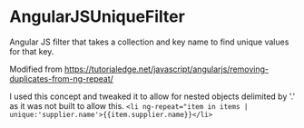 # AngularJSUniqueFilter
Angular JS filter that takes a collection and key name to find unique values for that key. 

Modified from https://tutorialedge.net/javascript/angularjs/removing-duplicates-from-ng-repeat/

I used this concept and tweaked it to allow for nested objects delimited by '.' as it was not built to allow this.
`<li ng-repeat="item in items | unique:'supplier.name'>{{item.supplier.name}}</li>`
